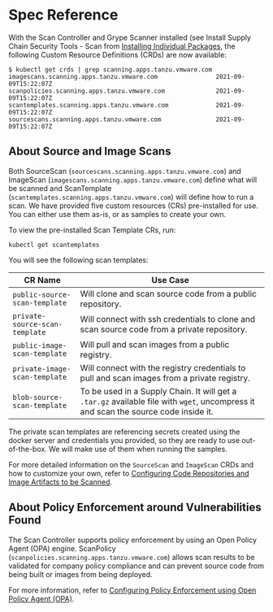 # Spec Reference

With the Scan Controller and Grype Scanner installed (see Install Supply Chain Security Tools - Scan
from [Installing Individual Packages](../install-components.html#install-scst-scan),
the following Custom Resource Definitions (CRDs) are now available:

```console
$ kubectl get crds | grep scanning.apps.tanzu.vmware.com
imagescans.scanning.apps.tanzu.vmware.com                2021-09-09T15:22:07Z
scanpolicies.scanning.apps.tanzu.vmware.com              2021-09-09T15:22:07Z
scantemplates.scanning.apps.tanzu.vmware.com             2021-09-09T15:22:07Z
sourcescans.scanning.apps.tanzu.vmware.com               2021-09-09T15:22:07Z
```

## About Source and Image Scans

Both SourceScan (`sourcescans.scanning.apps.tanzu.vmware.com`) and ImageScan (`imagescans.scanning.apps.tanzu.vmware.com`) define what will be scanned and ScanTemplate (`scantemplates.scanning.apps.tanzu.vmware.com`) will define how to run a scan. We have provided five custom resources (CRs) pre-installed for use. You can either use them as-is, or as samples to create your own.

To view the pre-installed Scan Template CRs, run:

```console
kubectl get scantemplates
```

You will see the following scan templates:

| CR Name | Use Case|
|---|---|
|`public-source-scan-template`|Will clone and scan source code from a public repository.|
|`private-source-scan-template`|Will connect with ssh credentials to clone and scan source code from a private repository.|
|`public-image-scan-template`|Will pull and scan images from a public registry.|
|`private-image-scan-template`|Will connect with the registry credentials to pull and scan images from a private registry.|
|`blob-source-scan-template`|To be used in a Supply Chain. It will get a `.tar.gz` available file with `wget`, uncompress it and scan the source code inside it.|

The private scan templates are referencing secrets created using the docker server and credentials you provided, so they are ready to use out-of-the-box. We will make use of them when running the samples.

For more detailed information on the `SourceScan` and `ImageScan` CRDs and how to customize your own, refer to [Configuring Code Repositories and Image Artifacts to be Scanned](scan-crs.md).

## About Policy Enforcement around Vulnerabilities Found
The Scan Controller supports policy enforcement by using an Open Policy Agent (OPA) engine. ScanPolicy (`scanpolicies.scanning.apps.tanzu.vmware.com`) allows scan results to be validated for company policy compliance and can prevent source code from being built or images from being deployed.

For more information, refer to [Configuring Policy Enforcement using Open Policy Agent (OPA)](policies.md).
